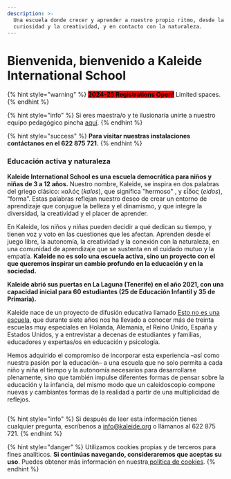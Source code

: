 ```yaml
---
description: >-
  Una escuela donde crecer y aprender a nuestro propio ritmo, desde la
  curiosidad y la creatividad, y en contacto con la naturaleza.
---
```


# Bienvenida, bienvenido a Kaleide International School



{% hint style="warning" %}
<mark style="background-color:red;">**2024-25 Registrations Open!**</mark> Limited spaces.
{% endhint %}

{% hint style="info" %}
Si eres maestra/o y te ilusionaría unirte a nuestro equipo pedagógico pincha [aquí](work-with-us/).
{% endhint %}

{% hint style="success" %}
&#x20;**Para visitar nuestras instalaciones contáctanos en el 622 875 721.**
{% endhint %}

### Educación activa y naturaleza

**Kaleide International School es una escuela democrática para niños y niñas de 3 a 12 años.** Nuestro nombre, Kaleide, se inspira en dos palabras del griego clásico: καλός (_kalos_), que significa "hermoso" , y εἶδος (_eidos_), “forma”. Estas palabras reflejan nuestro deseo de crear un entorno de aprendizaje que conjugue la belleza y el dinamismo, y que integre la diversidad, la creatividad y el placer de aprender.

En Kaleide, los niños y niñas pueden decidir a qué dedican su tiempo, y tienen voz y voto en las cuestiones que les afectan. Aprenden desde el juego libre, la autonomía, la creatividad y la conexión con la naturaleza, en una comunidad de aprendizaje que se sustenta en el cuidado mutuo y la empatía. **Kaleide no es solo una escuela activa, sino un proyecto con el que queremos inspirar un cambio profundo en la educación y en la sociedad.**

**Kaleide abrió sus puertas en La Laguna (Tenerife) en el año 2021, con una capacidad inicial para 60 estudiantes (25 de Educación Infantil y 35 de Primaria).**

Kaleide nace de un proyecto de difusión educativa llamado [Esto no es una escuela](https://www.estonoesunaescuela.org), que durante siete años nos ha llevado a conocer más de treinta escuelas muy especiales en Holanda, Alemania, el Reino Unido, España y Estados Unidos, y a entrevistar a decenas de estudiantes y familias, educadores y expertas/os en educación y psicología.

Hemos adquirido el compromiso de incorporar esta experiencia –así como nuestra pasión por la educación– a una escuela que no solo permita a cada niño y niña el tiempo y la autonomía necesarios para desarrollarse plenamente, sino que también impulse diferentes formas de pensar sobre la educación y la infancia, del mismo modo que un caleidoscopio compone nuevas y cambiantes formas de la realidad a partir de una multiplicidad de reflejos.



<figure><img src=".gitbook/assets/IMG_7964.JPG" alt=""><figcaption></figcaption></figure>

{% hint style="info" %}
Si después de leer esta información tienes cualquier pregunta, escríbenos a info@kaleide.org o llámanos al 622 875 721.
{% endhint %}

{% hint style="danger" %}
Utilizamos cookies propias y de terceros para fines analíticos. **Si continúas navegando, consideraremos que aceptas su uso**. Puedes obtener más información en nuestra[ política de cookies](https://jobs.kaleide.org/v/espanol/aviso-legal/politica-de-cookies).
{% endhint %}

